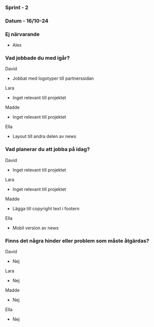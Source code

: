 ### Sprint - 2

### Datum - 16/10-24

### Ej närvarande
- Alex

### Vad jobbade du med igår?

David

- Jobbat med logotyper till partnerssidan

Lara

- Inget relevant till projektet

Madde

- Inget relevant till projektet

Ella

- Layout till andra delen av news

### Vad planerar du att jobba på idag?

David

- Inget relevant till projektet

Lara

- Inget relevant till projektet

Madde

- Lägga till copyright text i footern

Ella

- Mobil version av news

### Finns det några hinder eller problem som måste åtgärdas?

David

- Nej

Lara

- Nej

Madde

- Nej

Ella

- Nej